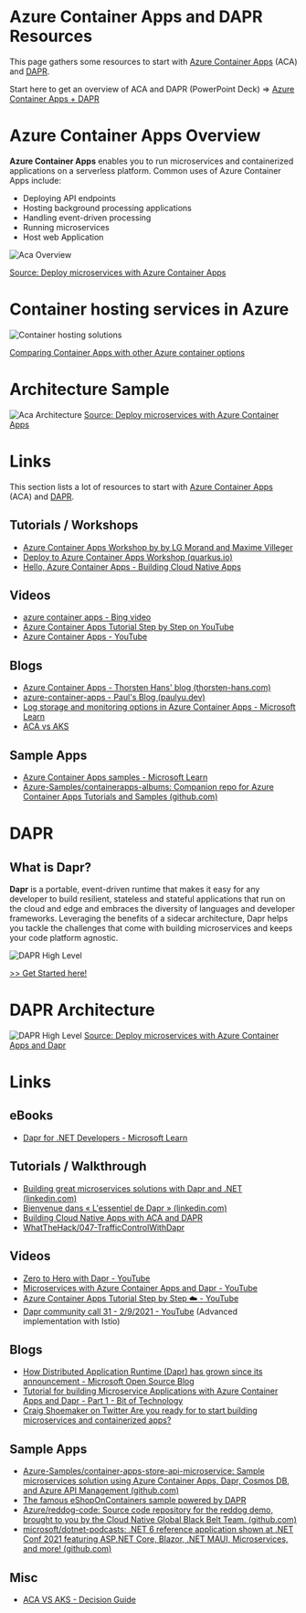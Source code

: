 # Azure Container Apps and DAPR Resources

This page gathers some resources to start with [Azure Container Apps](https://learn.microsoft.com/en-us/azure/container-apps/overview) (ACA) and [DAPR](https://dapr.io/).


Start here to get an overview of ACA and DAPR (PowerPoint Deck) => [Azure Container Apps + DAPR](https://livesend.microsoft.com/i/Hn75tMaQhfpTqXcJSjOLExTLRfIZc7YHMeBjaLEo4bbjJEsQPs1bcGKnVSKD8m2RSO___nA1hvQ1PLUSSIGNPsR2___qibp27Dh3D08D8KITx7kfmsBuwEK24nmqVz5QUpHPLUSSIGNEl41u6W)

# Azure Container Apps Overview


**Azure Container Apps**  enables you to run microservices and containerized applications on a serverless platform. Common uses of Azure Container Apps include:
 - Deploying API endpoints
 - Hosting background processing applications
 - Handling event-driven processing
 - Running microservices
 - Host web Application

![Aca Overview](./media/aca-overview.png)

[Source: Deploy microservices with Azure Container Apps](https://learn.microsoft.com/en-us/azure/architecture/example-scenario/serverless/microservices-with-container-apps)

# Container hosting services in Azure

![Container hosting solutions](./media/aca-comparison.png)

[Comparing Container Apps with other Azure container options](https://learn.microsoft.com/en-us/azure/container-apps/compare-options)


# Architecture Sample
![Aca Architecture](./media/aca-architecture.png)
[Source: Deploy microservices with Azure Container Apps](https://learn.microsoft.com/en-us/azure/architecture/example-scenario/serverless/microservices-with-container-apps)

# Links

This section lists a lot of resources to start with [Azure Container Apps](https://learn.microsoft.com/en-us/azure/container-apps/overview) (ACA) and [DAPR](https://dapr.io/).


## Tutorials / Workshops

 - [Azure Container Apps Workshop by by LG Morand and Maxime Villeger](https://github.com/lgmorand/workshop-aca)
 - [Deploy to Azure Container Apps Workshop (quarkus.io)](https://quarkus.io/quarkus-workshops/super-heroes/index-azure.html)
 - [Hello, Azure Container Apps - Building Cloud Native Apps](https://azure.github.io/Cloud-Native/blog/09-aca-fundamentals/)

## Videos

 - [azure container apps - Bing video](https://www.bing.com/videos/search?q=azure+container+apps+&FORM=HDRSC4)
 - [Azure Container Apps Tutorial Step by Step on YouTube](https://www.youtube.com/watch?v=MeTf58rE6oI&list=PLhl73Ukl8yfS9bTHeZ8FoklfC6D4Fk3Kj)
 - [Azure Container Apps - YouTube](https://www.youtube.com/playlist?list=PLG9qZAczREKlgkenSQh8nK3dTA4lTeD3N)

## Blogs

 - [Azure Container Apps - Thorsten Hans' blog (thorsten-hans.com)](https://www.thorsten-hans.com/tags/azure-container-apps/)
 - [azure-container-apps - Paul's Blog (paulyu.dev)](https://paulyu.dev/tags/azure-container-apps/)
 - [Log storage and monitoring options in Azure Container Apps - Microsoft Learn](https://learn.microsoft.com/en-us/azure/container-apps/log-options)
 - [ACA vs AKS](https://github.com/lgmorand/aca-vs-aks)

## Sample Apps

 - [Azure Container Apps samples - Microsoft Learn](https://learn.microsoft.com/en-us/azure/container-apps/samples)
 - [Azure-Samples/containerapps-albums: Companion repo for Azure Container Apps Tutorials and Samples (github.com)](https://github.com/Azure-Samples/containerapps-albums)

# DAPR

## What is Dapr?

**Dapr** is a portable, event-driven runtime that makes it easy for any developer to build resilient, stateless and stateful applications that run on the cloud and edge and embraces the diversity of languages and developer frameworks. Leveraging the benefits of a sidecar architecture, Dapr helps you tackle the challenges that come with building microservices and keeps your code platform agnostic.

![DAPR High Level](./media/dapr-high-level.png)

[>> Get Started here!](https://docs.dapr.io/getting-started/)

# DAPR Architecture

![DAPR High Level](./media/dapr-architecture.png)
[Source: Deploy microservices with Azure Container Apps and Dapr](https://learn.microsoft.com/en-us/azure/architecture/example-scenario/serverless/microservices-with-container-apps-dapr)

# Links

## eBooks

 - [Dapr for .NET Developers - Microsoft Learn](https://learn.microsoft.com/en-us/dotnet/architecture/dapr-for-net-developers/)

## Tutorials / Walkthrough

 - [Building great microservices solutions with Dapr and .NET (linkedin.com)](https://www.linkedin.com/learning/azure-dapr-for-dot-net-developers-part-1/building-great-microservices-solutions-with-dapr-and-dot-net?u=3322)
 - [Bienvenue dans « L'essentiel de Dapr » (linkedin.com)](https://www.linkedin.com/learning/l-essentiel-de-dapr/bienvenue-dans-l-essentiel-de-dapr?u=3322)
 - [Building Cloud Native Apps with ACA and DAPR](https://azure.github.io/Cloud-Native/blog/14-dapr-aca-quickstart/)
 - [WhatTheHack/047-TrafficControlWithDapr](https://github.com/microsoft/WhatTheHack/tree/master/047-TrafficControlWithDapr)

## Videos

 - [Zero to Hero with Dapr - YouTube](https://www.youtube.com/watch?v=AAQSShtl9S0)
 - [Microservices with Azure Container Apps and Dapr - YouTube](https://www.youtube.com/watch?v=s96io88CM6A&list=PLG9qZAczREKlgkenSQh8nK3dTA4lTeD3N)
 - [Azure Container Apps Tutorial Step by Step ☁️ - YouTube](https://www.youtube.com/playlist?list=PLhl73Ukl8yfS9bTHeZ8FoklfC6D4Fk3Kj)
 - [Dapr community call 31 - 2/9/2021 - YouTube](https://www.youtube.com/watch?v=ngIDOQApx8g) (Advanced implementation with Istio)

## Blogs
 - [How Distributed Application Runtime (Dapr) has grown since its announcement - Microsoft Open Source Blog](https://cloudblogs.microsoft.com/opensource/2020/04/29/distributed-application-runtime-dapr-growth-community-update/)
 - [Tutorial for building Microservice Applications with Azure Container Apps and Dapr - Part 1 - Bit of Technology](https://bitoftech.net/2022/08/25/tutorial-building-microservice-applications-azure-container-apps-dapr/)
 - [Craig Shoemaker on Twitter Are you ready for to start building microservices and containerized apps?](https://twitter.com/craigshoemaker/status/1529131988468244486?t=DnuPHn7L7Jkgwzysj7DQTg&s=19)


## Sample Apps
 - [Azure-Samples/container-apps-store-api-microservice: Sample microservices solution using Azure Container Apps, Dapr, Cosmos DB, and Azure API Management (github.com)](https://github.com/Azure-Samples/container-apps-store-api-microservice)
 - [The famous eShopOnContainers sample powered by DAPR](https://github.com/dotnet-architecture/eShopOnDapr)
 - [Azure/reddog-code: Source code repository for the reddog demo, brought to you by the Cloud Native Global Black Belt Team. (github.com)](https://github.com/Azure/reddog-code)
 - [microsoft/dotnet-podcasts: .NET 6 reference application shown at .NET Conf 2021 featuring ASP.NET Core, Blazor, .NET MAUI, Microservices, and more! (github.com)](https://github.com/microsoft/dotnet-podcasts)

## Misc
 - [ACA VS AKS - Decision Guide](https://github.com/lgmorand/aca-vs-aks/blob/main/src/comparison.md)
